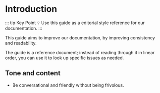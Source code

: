 # Introduction

::: tip Key Point
:bulb: Use this guide as a editorial style reference for our documentation.
:::

This guide aims to improve our documentation, by improving consistency and readability.

The guide is a reference document; instead of reading through it in linear order, you can use it to look up specific issues as needed.

## Tone and content

- Be conversational and friendly without being frivolous.
